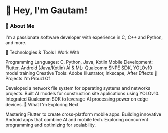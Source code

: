 # 👋 Hey, I'm Gautam!
### 🌟 About Me

I'm a passionate software developer with experience in C, C++ and Python, and more.

🔧 Technologies & Tools I Work With

Programming Languages: C, Python, Java, Kotlin
Mobile Development: Flutter, Android (Java/Kotlin)
AI & ML: Qualcomm SNPE SDK, YOLOv10 model training
Creative Tools: Adobe Illustrator, Inkscape, After Effects
🚀 Projects I'm Proud Of

Developed a network file system for operating systems and networks projects.
Built AI models for construction site applications using YOLOv10.
Integrated Qualcomm SDK to leverage AI processing power on edge devices.
🎯 What I'm Exploring Next

Mastering Flutter to create cross-platform mobile apps.
Building innovative Android apps that combine AI and mobile tech.
Exploring concurrent programming and optimizing for scalability.